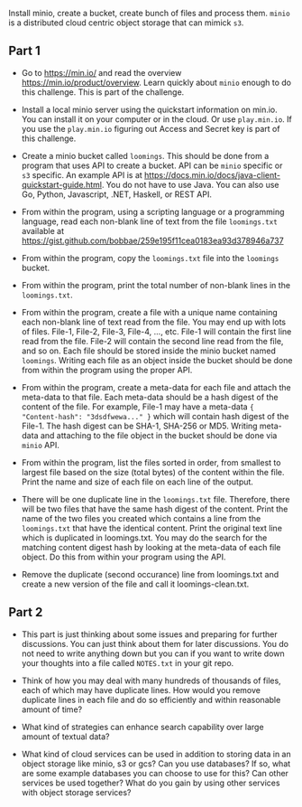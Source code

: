 

Install minio, create a bucket, create bunch of files and process them. `minio` is a distributed cloud centric object storage that can mimick `s3`.

## Part 1

* Go to https://min.io/ and read the overview https://min.io/product/overview. Learn 
 quickly about `minio` enough to do this challenge. This is part of the challenge.

* Install a local minio server using the quickstart information on min.io.  You
can install it on your computer or in the cloud. Or use `play.min.io`. If you use
the `play.min.io` figuring out Access and Secret key is part of this challenge.

* Create a minio bucket called `loomings`.  This should be done from a program that uses
API to create a bucket.  API can be `minio` specific or `s3` specific. An example API
is at https://docs.min.io/docs/java-client-quickstart-guide.html.  You do not have
to use Java. You can also use Go, Python, Javascript, .NET, Haskell, or REST API.

* From within the program, using a scripting language or a programming language, 
read each non-blank line of text from the file `loomings.txt` 
available at https://gist.github.com/bobbae/259e195f11cea0183ea93d378946a737

* From within the program, copy the `loomings.txt` file into the `loomings` bucket.

* From within the program, print the total number of non-blank 
lines in the `loomings.txt`.

* From within the program, create a file with a unique name containing 
each  non-blank line of  text read from  the file.
You may end up with lots of files. File-1, File-2, File-3, File-4, ..., etc.
File-1 will contain the first line read from the file. File-2 will contain the second line
read from the file, and so on.
Each file should be stored inside the minio bucket named `loomings`.  Writing each file
as an object inside the bucket should be done from within the program using the proper
API.

* From within the program, create a meta-data for each file and attach the meta-data to that file. 
Each meta-data should be a hash digest of the content of the file.
For example, File-1 may have a meta-data `{ "Content-hash": "3dsdfwewa..." }` 
which will contain hash digest of the File-1. The hash digest can be SHA-1, SHA-256 or MD5.  Writing meta-data and attaching to
the file object in the bucket should be done via `minio` API.

* From within the program, list the files sorted in order, from smallest to largest file based on the size (total bytes) of the content within the file. 
Print the name and size of each file on each line of the output.

* There will be one duplicate line in the `loomings.txt` file. Therefore, there will be two files that have the same hash digest of the content.  Print the name of the two files you created which contains a line from the `loomings.txt` that have the identical content.  Print  the original text line which is duplicated in loomings.txt. You may do the search 
for the matching content digest hash by looking at the meta-data of each file object. Do this from within your program using the API.

* Remove the duplicate (second occurance) line from loomings.txt 
and create a new version of the file and call it loomings-clean.txt.

## Part 2

* This part is just thinking about some issues and preparing for further discussions. You can just think about them for later discussions. You do not need to write anything down but you can if you want to write down your thoughts into a file called `NOTES.txt` in your git repo.

* Think of how you may deal with many hundreds of thousands of files, each of which may have duplicate lines. How would you remove duplicate lines in each file and do so efficiently and within reasonable amount of time?

* What kind of strategies can enhance search capability over large amount of textual data?

* What kind of cloud services can be used in addition to storing data in an object storage like minio, s3 or gcs?  Can you use databases?  If so, what are some example databases
you can choose to use for this?  Can other services be used together? What do you gain by using other services with object storage services?


